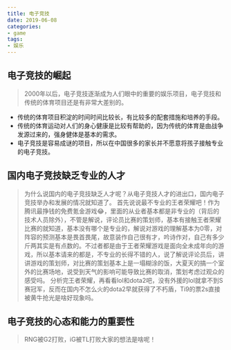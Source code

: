 ```yaml
---
title: 电子竞技
date: 2019-06-08 
categories:
- game
tags:
- 娱乐
---
```


## 电子竞技的崛起
>2000年以后，电子竞技逐渐成为人们眼中的重要的娱乐项目，电子竞技和传统的体育项目还是有非常大差别的。
* 传统的体育项目积淀的时间时间比较长，有比较多的配套措施和培养的手段。
* 传统的体育运动对人们的身心健康是比较有帮助的，因为传统的体育是由战争发源过来的，强身健体是基本的需求。
* 电子竞技是容易成谜的项目，所以在中国很多的家长并不愿意将孩子接触专业的电子竞技。

## 国内电子竞技缺乏专业的人才
>为什么说国内的电子竞技缺乏人才呢？从电子竞技人才的进出口，国内电子竞技举办和发展的情况就知道了。
首先说说最不专业的王者荣耀吧！作为腾讯最挣钱的免费氪金游戏😂，里面的从业者基本都是非专业的（背后的技术人员除外），不管是解说，评论员比赛的策划师，基本有接触王者荣耀比赛的就知道，基本没有哪个是专业的，解说对游戏的理解基本为0零，对阵容的预测基本是畏首畏尾，故意装作自己很有才，吟诗作对，自己有多少斤两其实是有点数的。不过者都是由于王者荣耀游戏是面向全未成年向的游戏，所以基本请来的都是，不专业的长得不错的人，说了解说评论员后，讲讲游戏的策划师，对比赛的策划基本上是一塌糊涂的饭，大夏天的搞一个室外的比赛场地，说受到天气的影响可能导致比赛的取消，策划考虑过观众的感受吗。
分析完王者荣耀，再看看lol和dota2吧，没有外援的lol就拿不到S赛冠军，反而在国内不怎么火的dota2早就获得了不朽盾，Ti9的票2s直接被黄牛抢光是啥好现象吗。

## 电子竞技的心态和能力的重要性
>RNG被G2打败，iG被TL打败大家的想法是啥呢！

